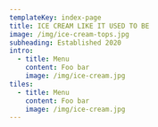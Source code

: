 ```yaml
---
templateKey: index-page
title: ICE CREAM LIKE IT USED TO BE
image: /img/ice-cream-tops.jpg
subheading: Established 2020
intro:
  - title: Menu
    content: Foo bar
    image: /img/ice-cream.jpg
tiles: 
  - title: Menu
    content: Foo bar
    image: /img/ice-cream.jpg
---
```

